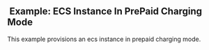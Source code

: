 ##  Example: ECS Instance In PrePaid Charging Mode

This example provisions an ecs instance in prepaid charging mode.
